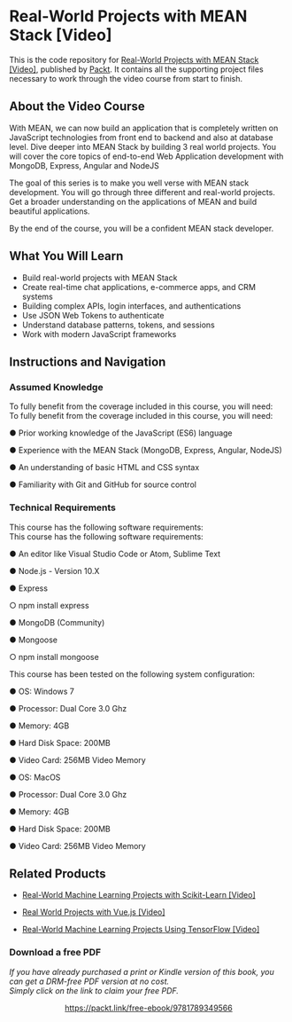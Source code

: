 # Real-World Projects with MEAN Stack [Video]
This is the code repository for [Real-World Projects with MEAN Stack [Video]](https://www.packtpub.com/web-development/real-world-projects-mean-stack-video?utm_source=github&utm_medium=repository&utm_campaign=9781789349566), published by [Packt](https://www.packtpub.com/?utm_source=github). It contains all the supporting project files necessary to work through the video course from start to finish.
## About the Video Course
With MEAN, we can now build an application that is completely written on JavaScript technologies from front end to backend and also at database level. Dive deeper into MEAN Stack by building 3 real world projects. You will cover the core topics of end-to-end Web Application development with MongoDB, Express, Angular and NodeJS 

The goal of this series is to make you well verse with MEAN stack development. You will go through three different and real-world projects. Get a broader understanding on the applications of MEAN and  build beautiful applications.

By the end of the course, you will be a confident MEAN stack developer.


<H2>What You Will Learn</H2>
<DIV class=book-info-will-learn-text>
<UL>
<LI>Build real-world projects with MEAN Stack&nbsp; 
<LI>Create real-time chat applications, e-commerce apps, and CRM systems&nbsp; 
<LI>Building complex APIs, login interfaces, and authentications&nbsp; 
<LI>Use JSON Web Tokens to authenticate&nbsp; 
<LI>Understand database patterns, tokens, and sessions&nbsp; 
<LI>Work with modern JavaScript frameworks </LI></UL></DIV>

## Instructions and Navigation
### Assumed Knowledge
To fully benefit from the coverage included in this course, you will need:<br/>
To fully benefit from the coverage included in this course, you will need:

●	Prior working knowledge of the JavaScript (ES6) language

●	Experience with the MEAN Stack (MongoDB, Express, Angular, NodeJS)  

●	An understanding of basic HTML and CSS syntax

●	Familiarity with Git and GitHub for source control

### Technical Requirements
This course has the following software requirements:<br/>
This course has the following software requirements:

●	An editor like Visual Studio Code  or Atom, Sublime Text

●	Node.js - Version 10.X 

●	Express 

○	npm install express

●	MongoDB (Community) 

●	Mongoose 

○	npm install mongoose

This course has been tested on the following system configuration:

●	OS: Windows 7

●	Processor: Dual Core 3.0 Ghz

●	Memory: 4GB

●	Hard Disk Space: 200MB

●	Video Card: 256MB Video Memory

●	OS: MacOS

●	Processor: Dual Core 3.0 Ghz

●	Memory: 4GB

●	Hard Disk Space: 200MB

●	Video Card: 256MB Video Memory


## Related Products
* [Real-World Machine Learning Projects with Scikit-Learn [Video]](https://www.packtpub.com/big-data-and-business-intelligence/real-world-machine-learning-projects-scikit-learn-video?utm_source=github&utm_medium=repository&utm_campaign=9781789131222)

* [Real World Projects with Vue.js [Video]](https://www.packtpub.com/web-development/real-world-projects-vuejs-video?utm_source=github&utm_medium=repository&utm_campaign=9781789340754)

* [Real-World Machine Learning Projects Using TensorFlow [Video]](https://www.packtpub.com/big-data-and-business-intelligence/real-world-machine-learning-projects-using-tensorflow-video?utm_source=github&utm_medium=repository&utm_campaign=9781789340174)

### Download a free PDF

 <i>If you have already purchased a print or Kindle version of this book, you can get a DRM-free PDF version at no cost.<br>Simply click on the link to claim your free PDF.</i>
<p align="center"> <a href="https://packt.link/free-ebook/9781789349566">https://packt.link/free-ebook/9781789349566 </a> </p>